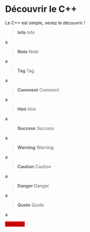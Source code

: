 # Découvrir le C++
Le C++ est simple, venez le découvrir !

> **Info** Info

a

> **Note** Note

a

> **Tag** Tag

a

> **Comment** Comment

a

> **Hint** Hint

a

> **Success** Success

a

> **Warning** Warning

a

> **Caution** Caution

a

> **Danger** Danger

a

> **Quote** Quote

a

<span style="background-color:red;">COUCOU</span>